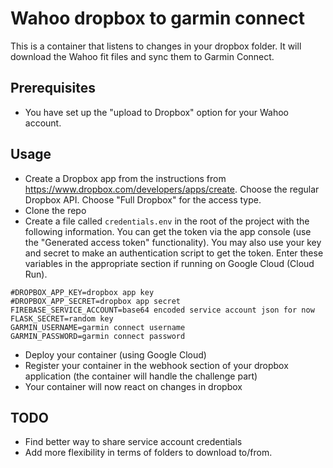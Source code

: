 # Wahoo dropbox to garmin connect
This is a container that listens to changes in your dropbox folder. It will download the Wahoo fit files and sync them to Garmin Connect.
## Prerequisites
* You have set up the "upload to Dropbox" option for your Wahoo account.

## Usage
* Create a Dropbox app from the instructions from https://www.dropbox.com/developers/apps/create. Choose the regular Dropbox API. Choose "Full Dropbox" for the access type.
* Clone the repo
* Create a file called `credentials.env` in the root of the project with the following information. You can get the token via the app console (use the "Generated access token" functionality). You may also use your key and secret to make an authentication script to get the token. Enter these variables in the appropriate section if running on Google Cloud (Cloud Run).
```
#DROPBOX_APP_KEY=dropbox app key
#DROPBOX_APP_SECRET=dropbox app secret
FIREBASE_SERVICE_ACCOUNT=base64 encoded service account json for now
FLASK_SECRET=random key
GARMIN_USERNAME=garmin connect username
GARMIN_PASSWORD=garmin connect password
```
* Deploy your container (using Google Cloud)
* Register your container in the webhook section of your dropbox application (the container will handle the challenge part)
* Your container will now react on changes in dropbox

## TODO
* Find better way to share service account credentials
* Add more flexibility in terms of folders to download to/from.